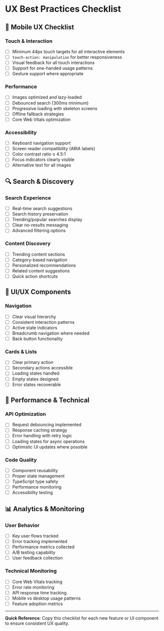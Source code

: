# UX Best Practices Checklist

## 📱 Mobile UX Checklist

### Touch & Interaction
- [ ] Minimum 44px touch targets for all interactive elements
- [ ] `touch-action: manipulation` for better responsiveness  
- [ ] Visual feedback for all touch interactions
- [ ] Support for one-handed usage patterns
- [ ] Gesture support where appropriate

### Performance
- [ ] Images optimized and lazy-loaded
- [ ] Debounced search (300ms minimum)
- [ ] Progressive loading with skeleton screens
- [ ] Offline fallback strategies
- [ ] Core Web Vitals optimization

### Accessibility
- [ ] Keyboard navigation support
- [ ] Screen reader compatibility (ARIA labels)
- [ ] Color contrast ratio ≥ 4.5:1
- [ ] Focus indicators clearly visible
- [ ] Alternative text for all images

## 🔍 Search & Discovery

### Search Experience
- [ ] Real-time search suggestions
- [ ] Search history preservation
- [ ] Trending/popular searches display
- [ ] Clear no-results messaging
- [ ] Advanced filtering options

### Content Discovery
- [ ] Trending content sections
- [ ] Category-based navigation
- [ ] Personalized recommendations
- [ ] Related content suggestions
- [ ] Quick action shortcuts

## 🎨 UI/UX Components

### Navigation
- [ ] Clear visual hierarchy
- [ ] Consistent interaction patterns
- [ ] Active state indicators
- [ ] Breadcrumb navigation where needed
- [ ] Back button functionality

### Cards & Lists
- [ ] Clear primary action
- [ ] Secondary actions accessible
- [ ] Loading states handled
- [ ] Empty states designed
- [ ] Error states recoverable

## 🚀 Performance & Technical

### API Optimization
- [ ] Request debouncing implemented
- [ ] Response caching strategy
- [ ] Error handling with retry logic
- [ ] Loading states for async operations
- [ ] Optimistic UI updates where possible

### Code Quality
- [ ] Component reusability
- [ ] Proper state management
- [ ] TypeScript type safety
- [ ] Performance monitoring
- [ ] Accessibility testing

## 📊 Analytics & Monitoring

### User Behavior
- [ ] Key user flows tracked
- [ ] Error tracking implemented
- [ ] Performance metrics collected
- [ ] A/B testing capability
- [ ] User feedback collection

### Technical Monitoring
- [ ] Core Web Vitals tracking
- [ ] Error rate monitoring
- [ ] API response time tracking
- [ ] Mobile vs desktop usage patterns
- [ ] Feature adoption metrics

---

**Quick Reference**: Copy this checklist for each new feature or UI component to ensure consistent UX quality.
